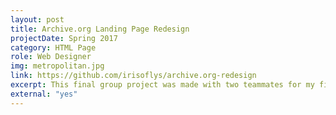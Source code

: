 ```yaml
---
layout: post
title: Archive.org Landing Page Redesign
projectDate: Spring 2017
category: HTML Page
role: Web Designer
img: metropolitan.jpg
link: https://github.com/irisoflys/archive.org-redesign
excerpt: This final group project was made with two teammates for my first university Web Design course my sophomore year. The goal was to recreate three page of the Metropolitan Museum's portal on Archive.org and redesign the landing page. This was the first time I hard-coded a page since my senior high school web design class, and using CodePen.io I discovered I really enjoyed using HTML and CSS.
external: "yes"
---
```

